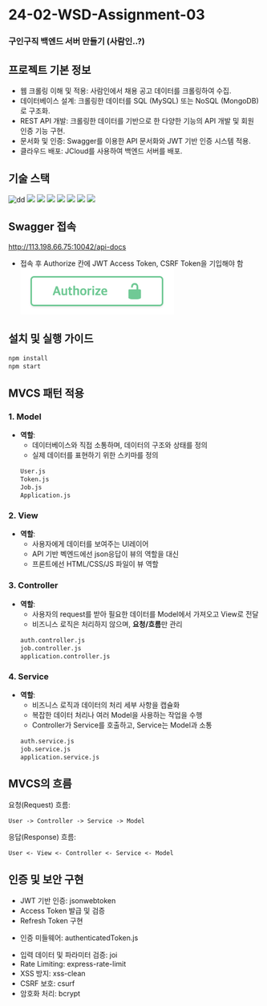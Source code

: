 # 24-02-WSD-Assignment-03
### 구인구직 백엔드 서버 만들기 (사람인..?)
## 프로젝트 기본 정보
- 웹 크롤링 이해 및 적용: 사람인에서 채용 공고 데이터를 크롤링하여 수집.
- 데이터베이스 설계: 크롤링한 데이터를 SQL (MySQL) 또는 NoSQL (MongoDB)로 구조화.
- REST API 개발: 크롤링한 데이터를 기반으로 한 다양한 기능의 API 개발 및 회원 인증 기능 구현.
- 문서화 및 인증: Swagger를 이용한 API 문서화와 JWT 기반 인증 시스템 적용.
- 클라우드 배포: JCloud를 사용하여 백엔드 서버를 배포.

## 기술 스택
<img src="https://img.shields.io/badge/Node.js-339933?style=for-the-badge&logo=Node.js&logoColor=white" alt="dd">

<img src="https://img.shields.io/badge/Express.js-000000?style=for-the-badge&logo=Express&logoColor=white">

<img src="https://img.shields.io/badge/mongoDB-47A248?style=for-the-badge&logo=MongoDB&logoColor=white">

<img src="https://img.shields.io/badge/JWT-000000?style=for-the-badge&logo=JSONWebTokens&logoColor=white">

<img src="https://img.shields.io/badge/Swagger-85EA2D?style=for-the-badge&logo=Swagger&logoColor=black">

<img src="https://img.shields.io/badge/Git-F05032?style=for-the-badge&logo=Git&logoColor=white">

<img src="https://img.shields.io/badge/Python-3776AB?style=for-the-badge&logo=Python&logoColor=white">

<img src="https://img.shields.io/badge/jcloud-ed1944?style=for-the-badge&logo=Openstack&logoColor=white">



## Swagger 접속
http://113.198.66.75:10042/api-docs

- 접속 후 Authorize 칸에  JWT Access Token, CSRF Token을 기입해야 함
  ![alt text](image.png)


## 설치 및 실행 가이드
~~~
npm install
npm start
~~~

## MVCS 패턴 적용
### 1. Model
-   **역할**:
    - 데이터베이스와 직접 소통하며, 데이터의 구조와 상태를 정의
    - 실제 데이터를 표현하기 위한 스키마를 정의
    ```
    User.js
    Token.js
    Job.js
    Application.js
    ```
### 2. View
- **역할**:
    - 사용자에게 데이터를 보여주는 UI레이어
    - API 기반 벡엔드에선 json응답이 뷰의 역할을 대신
    - 프론트에선 HTML/CSS/JS 파일이 뷰 역할
### 3. Controller
- **역할**:
    - 사용자의 request를 받아 필요한 데이터를 Model에서 가져오고 View로 전달
    - 비즈니스 로직은 처리하지 않으며, **요청/흐름**만 관리
    ```
    auth.controller.js
    job.controller.js
    application.controller.js
    ```
### 4. Service
- **역할**:
    - 비즈니스 로직과 데이터의 처리 세부 사항을 캡슐화
    - 복잡한 데이터 처리나 여러 Model을 사용하는 작업을 수행
    - Controller가 Service를 호출하고, Service는 Model과 소통
    ```
    auth.service.js
    job.service.js
    application.service.js
    ```
## MVCS의 흐름
요청(Request) 흐름:
```
User -> Controller -> Service -> Model
```
응답(Response) 흐름:
```
User <- View <- Controller <- Service <- Model
```


## 인증 및 보안 구현
- JWT 기반 인증: jsonwebtoken
- Access Token 발급 및 검증
- Refresh Token 구현
<!-- 토큰 갱신 메커니즘 (필수) -->
<!-- 토큰 블랙리스트 관리 (Optional) -->
- 인증 미들웨어: authenticatedToken.js
<!-- 권한 검사 미들웨어 -->
- 입력 데이터 및 파라미터 검증: joi
- Rate Limiting: express-rate-limit
- XSS 방지: xss-clean
- CSRF 보호: csurf
- 암호화 처리: bcrypt

